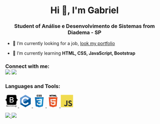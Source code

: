 <h1 align="center">Hi 👋, I'm Gabriel</h1>
<h3 align="center">Student of Análise e Desenvolvimento de Sistemas from Diadema - SP</h3>

- 🔭 I’m currently looking for a job, [look my portfolio](https://portfolio-gg7i.onrender.com/)

- 🌱 I’m currently learning **HTML, CSS, JavaScript, Bootstrap**

<h3 align="left">Connect with me:<br> <a href="https://instagram.com/nitgabriel/" target="_blank"><img loading="lazy" src="https://img.shields.io/badge/-Instagram-%23E4405F?style=for-the-badge&logo=instagram&logoColor=white" target="_blank"></a>  <a href="https://www.linkedin.com/in/gabriel-machado-40a7ab247/" target="_blank"><img loading="lazy" src="https://img.shields.io/badge/-LinkedIn-%230077B5?style=for-the-badge&logo=linkedin&logoColor=white" target="_blank"></a></h3>
<p align="left">
</p>

<h3 align="left">Languages and Tools:</h3>
<p align="left"> <a href="https://getbootstrap.com" target="_blank" rel="noreferrer"> <img src="https://raw.githubusercontent.com/devicons/devicon/master/icons/bootstrap/bootstrap-plain-wordmark.svg" alt="bootstrap" width="40" height="40"/> </a> <a href="https://www.cprogramming.com/" target="_blank" rel="noreferrer"> <img src="https://raw.githubusercontent.com/devicons/devicon/master/icons/c/c-original.svg" alt="c" width="40" height="40"/> </a> <a href="https://www.w3schools.com/css/" target="_blank" rel="noreferrer"> <img src="https://raw.githubusercontent.com/devicons/devicon/master/icons/css3/css3-original-wordmark.svg" alt="css3" width="40" height="40"/> </a> <a href="https://www.w3.org/html/" target="_blank" rel="noreferrer"> <img src="https://raw.githubusercontent.com/devicons/devicon/master/icons/html5/html5-original-wordmark.svg" alt="html5" width="40" height="40"/> </a> <a href="https://developer.mozilla.org/en-US/docs/Web/JavaScript" target="_blank" rel="noreferrer"> <img src="https://raw.githubusercontent.com/devicons/devicon/master/icons/javascript/javascript-original.svg" alt="javascript" width="40" height="40"/> </a> </p>

<div>
<a href="https://github.com/nitgabriel">
<img loading="lazy" height="180em" src="https://github-readme-stats.vercel.app/api/top-langs/?username=nitgabriel&layout=compact&langs_count=7&theme=dracula"/>
<img loading="lazy" height="180em" src="https://github-readme-stats.vercel.app/api?username=nitgabriel&show_icons=true&theme=dracula&include_all_commits=true&count_private=true"/>
</div>
